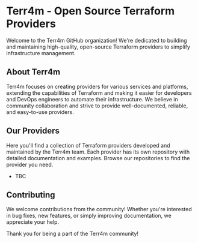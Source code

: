 # Terr4m - Open Source Terraform Providers

Welcome to the Terr4m GitHub organization! We're dedicated to building and maintaining high-quality, open-source Terraform providers to simplify infrastructure management.

## About Terr4m

Terr4m focuses on creating providers for various services and platforms, extending the capabilities of Terraform and making it easier for developers and DevOps engineers to automate their infrastructure.  We believe in community collaboration and strive to provide well-documented, reliable, and easy-to-use providers.

## Our Providers

Here you'll find a collection of Terraform providers developed and maintained by the Terr4m team.  Each provider has its own repository with detailed documentation and examples.  Browse our repositories to find the provider you need.

- TBC

## Contributing

We welcome contributions from the community!  Whether you're interested in bug fixes, new features, or simply improving documentation, we appreciate your help.

Thank you for being a part of the Terr4m community!
